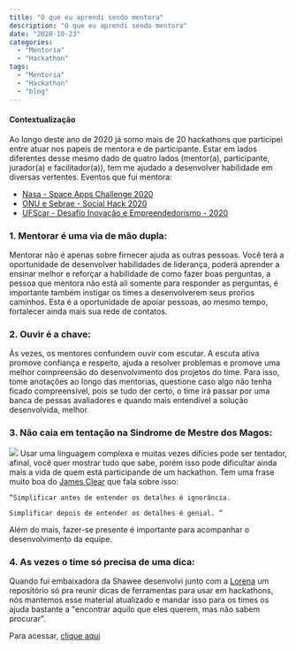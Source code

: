 ```yaml
---
title: "O que eu aprendi sendo mentora"
description: "O que eu aprendi sendo mentora"
date: "2020-10-23"
categories:
  - "Mentoria"
  - "Hackathon"
tags:
  - "Mentoria"
  - "Hackathon"
  - "blog"
---
```

#### Contextualização 

Ao longo deste ano de 2020 já somo mais de 20 hackathons que participei entre atuar nos papeis de mentora e de participante. Estar em lados diferentes desse mesmo dado de quatro lados (mentor(a), participante, jurador(a) e facilitador(a)), tem me ajudado a desenvolver habilidade em diversas vertentes.
Eventos que fui mentora:


- [Nasa - Space Apps Challenge 2020](https://2020.spaceappschallenge.org/awards/global-nominees)
- [ONU e Sebrae - Social Hack 2020](https://www.sympla.com.br/social-hack---hackeando-os-objetivos-globais-da-onu__661769)
- [UFScar - Desafio Inovação e Empreendedorismo - 2020](https://www.facebook.com/desafioufscar/)


### 1. Mentorar é uma via de mão dupla: 

Mentorar não é apenas sobre firnecer ajuda as outras pessoas. Você terá a oportunidade de desenvolver habilidades de liderança, poderá aprender a ensinar melhor e reforçar a habilidade de como fazer boas perguntas, a pessoa que mentora não está ali somente para responder as perguntas, é importante também instigar os times a desenvolverem seus proŕios caminhos. Esta é a oportunidade de apoiar pessoas, ao mesmo tempo, fortalecer ainda mais sua rede de contatos.

### 2. Ouvir é a chave: 

Às vezes, os mentores confundem ouvir com escutar. A escuta ativa promove confiança e respeito, ajuda a resolver problemas e promove uma melhor compreensão do desenvolvimento dos projetos do time. Para isso, tome anotações ao longo das mentorias, questione caso algo não tenha ficado compreensível, pois se tudo der certo, o time irá passar por uma banca de pessas avaliadores e quando mais entendível a solução desenvolvida, melhor.


### 3. Não caia em tentação na Sindrome de Mestre dos Magos: 
![](https://i.imgur.com/tcgdHjD.jpg)
Usar uma linguagem complexa e muitas vezes difícies pode ser tentador, afinal, você quer mostrar tudo que sabe, porém isso pode dificultar ainda mais a vida de quem está participande de um hackathon. Tem uma frase muito boa do [James Clear](https://jamesclear.com/) que fala sobre isso:

```
“Simplificar antes de entender os detalhes é ignorância.

Simplificar depois de entender os detalhes é genial. ” 
```
Além do mais, fazer-se presente é importante para acompanhar o desenvolvimento da equipe.

### 4. As vezes o time só precisa de uma dica: 

Quando fui embaixadora da Shawee desenvolvi junto com a [Lorena](https://www.linkedin.com/in/lorenagmontes/) um repositório só pra reunir dicas de ferramentas para usar em hackathons, nós mantemos esse material atualizado e mandar isso para os times os ajuda bastante a "encontrar aquilo que eles querem, mas não sabem procurar".

Para acessar, [clique aqui](https://github.com/Lorenalgm/hackathon-dicas)
